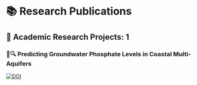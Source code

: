 # 📚 Research Publications

## 📑 Academic Research Projects: 1

### 🌊🔍 Predicting Groundwater Phosphate Levels in Coastal Multi-Aquifers
[![DOI](https://doi.org/10.1016/j.scitotenv.2024.176024)](https://doi.org/10.1016/j.scitotenv.2024.176024)
